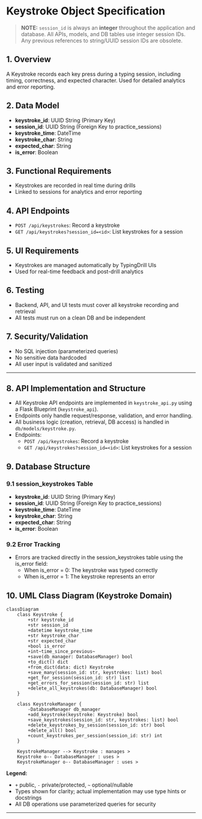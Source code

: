 # Keystroke Object Specification

> **NOTE:** `session_id` is always an **integer** throughout the application and database. All APIs, models, and DB tables use integer session IDs. Any previous references to string/UUID session IDs are obsolete.

## 1. Overview
A Keystroke records each key press during a typing session, including timing, correctness, and expected character. Used for detailed analytics and error reporting.

## 2. Data Model
- **keystroke_id**: UUID String (Primary Key)
- **session_id**: UUID String (Foreign Key to practice_sessions)
- **keystroke_time**: DateTime
- **keystroke_char**: String
- **expected_char**: String
- **is_error**: Boolean

## 3. Functional Requirements
- Keystrokes are recorded in real time during drills
- Linked to sessions for analytics and error reporting

## 4. API Endpoints
- `POST /api/keystrokes`: Record a keystroke
- `GET /api/keystrokes?session_id=<id>`: List keystrokes for a session

## 5. UI Requirements
- Keystrokes are managed automatically by TypingDrill UIs
- Used for real-time feedback and post-drill analytics

## 6. Testing
- Backend, API, and UI tests must cover all keystroke recording and retrieval
- All tests must run on a clean DB and be independent

## 7. Security/Validation
- No SQL injection (parameterized queries)
- No sensitive data hardcoded
- All user input is validated and sanitized

---

## 8. API Implementation and Structure
- All Keystroke API endpoints are implemented in `keystroke_api.py` using a Flask Blueprint (`keystroke_api`).
- Endpoints only handle request/response, validation, and error handling.
- All business logic (creation, retrieval, DB access) is handled in `db/models/keystroke.py`.
- Endpoints:
  - `POST /api/keystrokes`: Record a keystroke
  - `GET /api/keystrokes?session_id=<id>`: List keystrokes for a session

## 9. Database Structure
### 9.1 session_keystrokes Table
- **keystroke_id**: UUID String (Primary Key)
- **session_id**: UUID String (Foreign Key to practice_sessions)
- **keystroke_time**: DateTime
- **keystroke_char**: String
- **expected_char**: String
- **is_error**: Boolean

### 9.2 Error Tracking
- Errors are tracked directly in the session_keystrokes table using the is_error field:
    - When is_error = 0: The keystroke was typed correctly
    - When is_error = 1: The keystroke represents an error

## 10. UML Class Diagram (Keystroke Domain)

```mermaid
classDiagram
    class Keystroke {
        +str keystroke_id
        +str session_id
        +datetime keystroke_time
        +str keystroke_char
        +str expected_char
        +bool is_error
        +int~time_since_previous~
        +save(db_manager: DatabaseManager) bool
        +to_dict() dict
        +from_dict(data: dict) Keystroke
        +save_many(session_id: str, keystrokes: list) bool
        +get_for_session(session_id: str) list
        +get_errors_for_session(session_id: str) list
        +delete_all_keystrokes(db: DatabaseManager) bool
    }

    class KeystrokeManager {
        -DatabaseManager db_manager
        +add_keystroke(keystroke: Keystroke) bool
        +save_keystrokes(session_id: str, keystrokes: list) bool
        +delete_keystrokes_by_session(session_id: str) bool
        +delete_all() bool
        +count_keystrokes_per_session(session_id: str) int
    }

    KeystrokeManager --> Keystroke : manages >
    Keystroke o-- DatabaseManager : uses >
    KeystrokeManager o-- DatabaseManager : uses >
```

**Legend:**
- `+` public, `-` private/protected, `~` optional/nullable
- Types shown for clarity; actual implementation may use type hints or docstrings
- All DB operations use parameterized queries for security

---
